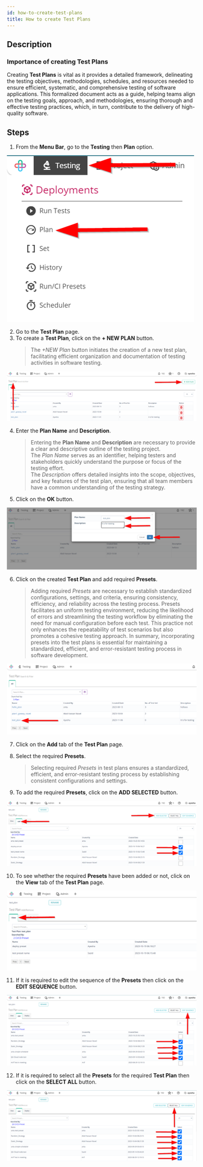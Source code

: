 ```yaml
---
id: how-to-create-test-plans
title: How to create Test Plans
---
```


## Description

### Importance of creating Test Plans

Creating **Test Plans** is vital as it provides a detailed framework, delineating the testing objectives, methodologies, schedules, and resources needed to ensure efficient, systematic, and comprehensive testing of software applications. This formalized document acts as a guide, helping teams align on the testing goals, approach, and methodologies, ensuring thorough and effective testing practices, which, in turn, contribute to the delivery of high-quality software.

## Steps

1. From the **Menu Bar**, go to the **Testing** then **Plan** option.

![](/img/how-tos/how-to-create-test-plans/plan-test.png)

2. Go to the **Test Plan** page.
3. To create a **Test Plan**, click on the **+ NEW PLAN** button.  
   > The *+NEW Plan* button initiates the creation of a new test plan, facilitating efficient organization and documentation of testing activities in software testing.

![](/img/how-tos/how-to-create-test-plans/new-plan.png)

4. Enter the **Plan Name** and **Description**.
   > Entering the **Plan Name** and **Description** are necessary to provide a clear and descriptive outline of the testing project.  
   The *Plan Name* serves as an identifier, helping testers and stakeholders quickly understand the purpose or focus of the testing effort.  
   The *Description* offers detailed insights into the scope, objectives, and key features of the test plan, ensuring that all team members have a common understanding of the testing strategy.
5. Click on the **OK** button.

![](/img/how-tos/how-to-create-test-plans/plan-name.png)

6. Click on the created **Test Plan** and add required **Presets**.  
   > Adding required *Presets* are necessary to establish standardized configurations, settings, and criteria, ensuring consistency, efficiency, and reliability across the testing process. Presets facilitates an uniform testing environment, reducing the likelihood of errors and streamlining the testing workflow by eliminating the need for manual configuration before each test. This practice not only enhances the repeatability of test scenarios but also promotes a cohesive testing approach. In summary, incorporating presets into the test plans is essential for maintaining a standardized, efficient, and error-resistant testing process in software development.

![](/img/how-tos/how-to-create-test-plans/create-test-plan.png)

7. Click on the **Add** tab of the **Test Plan** page.
8. Select the required **Presets**.  
   > Selecting required *Presets* in test plans ensures a standardized, efficient, and error-resistant testing process by establishing consistent configurations and settings.

9. To add the required **Presets**, click on the **ADD SELECTED** button.

![](/img/how-tos/how-to-create-test-plans/select-presets.png)

10. To see whether the required **Presets** have been added or not, click on the **View** tab of the **Test Plan** page.

![](/img/how-tos/how-to-create-test-plans/view-sets.png)

11. If it is required to edit the sequence of the **Presets** then click on the **EDIT SEQUENCE** button.

![](/img/how-tos/how-to-create-test-plans/edit-sequence.png)

12. If it is required to select all the **Presets** for the required **Test Plan** then click on the **SELECT ALL** button.

![](/img/how-tos/how-to-create-test-plans/select-all.png)